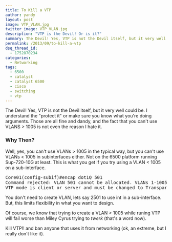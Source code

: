 ```yaml
---
title: To Kill a VTP
author: yandy
layout: post
image: VTP_VLAN.jpg
twitter_image: VTP_VLAN.jpg
description: "VTP is the Devil! Or is it?"
summary: The Devil! Yes, VTP is not the Devil itself, but it very well could be. I understand the "protect it" or make sure you know what you're doing arguments. Those are all fine and dandy, and the fact that you can't use VLANS > 1005 is not even the reason I hate it.
permalink: /2013/09/to-kill-a-vtp
dsq_thread_id:
  - 1752870234
categories:
  - Networking
tags:
  - 6500
  - catalyst
  - catalyst 6500
  - cisco
  - switching
  - vtp
---
```

The Devil! Yes, VTP is not the Devil itself, but it very well could be. I understand the "protect it" or make sure you know what you're doing arguments. Those are all fine and dandy, and the fact that you can't use VLANS > 1005 is not even the reason I hate it.

### Why Then?

Well, yes, you can't use VLANs > 1005 in the typical way, but you can't use VLANs < 1005 in subinterfaces either. Not on the 6500 platform running Sup-720-10G at least. This is what you get if you try using a VLAN < 1005 on a sub-interface.

<pre lang="shell">Core01(config-subif)#encap dot1Q 501
Command rejected: VLAN 501 cannot be allocated. VLANs 1-1005 are VTP VLANs
VTP mode is client or server and must be changed to Transparent/Off to use VLANs 1-1005
</pre>

You don't need to create VLAN, lets say 2501 to use int in a sub-interface. But, this limits flexibility in what you want to design. 

Of course, we know that trying to create a VLAN > 1005 while runing VTP will fail worse than Miley Cyrus trying to *twerk* (that's a word now). 

Kill VTP!! and ban anyone that uses it from networking (ok, an extreme, but I really don't like it).
